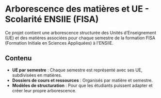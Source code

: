 # Arborescence des matières et UE - Scolarité ENSIIE (FISA)

Ce projet contient une arborescence structurée des Unités d’Enseignement (UE) et des matières associées pour chaque semestre de la formation FISA (Formation Initiale en Sciences Appliquées) à l'ENSIIE.

## Contenu

- **UE par semestre** : Chaque semestre est représenté avec ses UE, subdivisées en matières.
- **Dossiers de cours et ressources** : Organisés par matière et semestre.
- **Modèles de structuration** : Pour que les étudiants puissent adapter et créer leur propre arborescence.
